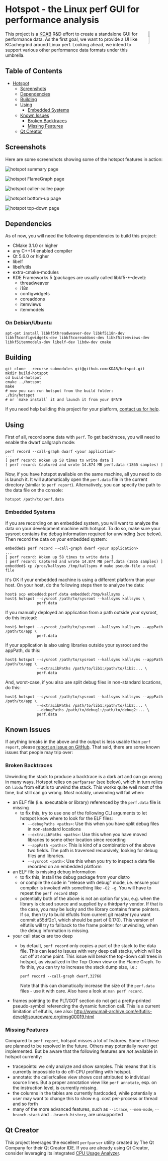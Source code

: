 # Hotspot - the Linux perf GUI for performance analysis

<img align="right" width="10%" src="src/images/hotspot_logo.png">

This project is a [KDAB](http://www.kdab.com) R&D effort to create a standalone
GUI for performance data. As the first goal, we want to provide a UI like
KCachegrind around Linux perf. Looking ahead, we intend to support various other
performance data formats under this umbrella.

## Table of Contents

   * [Hotspot](#hotspot)
      * [Screenshots](#screenshots)
      * [Dependencies](#dependencies)
      * [Building](#building)
      * [Using](#using)
         * [Embedded Systems](#embedded-systems)
      * [Known Issues](#known-issues)
         * [Broken Backtraces](#broken-backtraces)
         * [Missing Features](#missing-features)
      * [Qt Creator](#qt-creator)

## Screenshots

Here are some screenshots showing some of the hotspot features in action:

![hotspot summary page](screenshots/summary.png?raw=true "hotspot summary page")

![hotspot FlameGraph page](screenshots/flamegraph.png?raw=true "hotspot FlameGraph page")

![hotspot caller-callee page](screenshots/caller-callee.png?raw=true "hotspot caller-callee page")

![hotspot bottom-up page](screenshots/bottom-up.png?raw=true "hotspot bottom-up page")

![hotspot top-down page](screenshots/top-down.png?raw=true "hotspot top-down page")

## Dependencies

As of now, you will need the following dependencies to build this project:

- CMake 3.1.0 or higher
- any C++14 enabled compiler
- Qt 5.6.0 or higher
- libelf
- libelfutils
- extra-cmake-modules
- KDE Frameworks 5 (packages are usually called libkf5-*-devel):
  - threadweaver
  - i18n
  - configwidgets
  - coreaddons
  - itemviews
  - itemmodels

### On Debian/Ubuntu

```
apt-get install libkf5threadweaver-dev libkf5i18n-dev libkf5configwidgets-dev libkf5coreaddons-dev libkf5itemviews-dev libkf5itemmodels-dev libelf-dev libdw-dev cmake
```

## Building

```
git clone --recurse-submodules git@github.com:KDAB/hotspot.git
mkdir build-hotspot
cd build-hotspot
cmake ../hotspot
make
# now you can run hotspot from the build folder:
./bin/hotspot
# or `make install` it and launch it from your $PATH
```

If you need help building this project for your platform, [contact us for help](https://www.kdab.com/about/contact/).

## Using

First of all, record some data with `perf`. To get backtraces, you will need to enable the dwarf callgraph mode:

```
perf record --call-graph dwarf <your application>
...
[ perf record: Woken up 58 times to write data ]
[ perf record: Captured and wrote 14.874 MB perf.data (1865 samples) ]
```

Now, if you have hotspot available on the same machine, all you need to do is launch it.
It will automatically open the `perf.data` file in the current directory (similar to `perf report`).
Alternatively, you can specify the path to the data file on the console:

```
hotspot /path/to/perf.data
```

### Embedded Systems

If you are recording on an embedded system, you will want to analyze the data on your
development machine with hotspot. To do so, make sure your sysroot contains the debug
information required for unwinding (see below). Then record the data on your embedded
system:

```
embedded$ perf record --call-graph dwarf <your application>
...
[ perf record: Woken up 58 times to write data ]
[ perf record: Captured and wrote 14.874 MB perf.data (1865 samples) ]
embedded$ cp /proc/kallsyms /tmp/kallsyms # make pseudo-file a real file
```

It's OK if your embedded machine is using a different platform than your host. On your
host, do the following steps then to analyze the data:

```
host$ scp embedded:perf.data embedded:/tmp/kallsyms .
host$ hotspot --sysroot /path/to/sysroot --kallsyms kallsyms \
              perf.data
```

If you manually deployed an application from a path outside your sysroot, do this instead:

```
host$ hotspot --sysroot /path/to/sysroot --kallsyms kallsyms --appPath /path/to/app \
              perf.data
```

If your application is also using libraries outside your sysroot and the appPath, do this:

```
host$ hotspot --sysroot /path/to/sysroot --kallsyms kallsyms --appPath /path/to/app \
              --extraLibPaths /path/to/lib1:/path/to/lib2:... \
              perf.data
```

And, worst-case, if you also use split debug files in non-standard locations, do this:

```
host$ hotspot --sysroot /path/to/sysroot --kallsyms kallsyms --appPath /path/to/app \
              --extraLibPaths /path/to/lib1:/path/to/lib2:... \
              --debugPaths /path/to/debug1:/path/to/debug2:... \
              perf.data
```

## Known Issues

If anything breaks in the above and the output is less usable than `perf report`, please [report an issue on GitHub](https://github.com/KDAB/hotspot/issues).
That said, there are some known issues that people may trip over:

### Broken Backtraces

Unwinding the stack to produce a backtrace is a dark art and can go wrong in many ways.
Hotspot relies on `perfparser` (see below), which in turn relies on `libdw` from elfutils
to unwind the stack. This works quite well most of the time, but still can go wrong. Most
notably, unwinding will fail when:

- an ELF file (i.e. executable or library) referenced by the `perf.data` file is missing
  - to fix this, try to use one of the following CLI arguments to let hotspot know where to look for the ELF files:
    - `--debugPaths <paths>`: Use this when you have split debug files in non-standard locations
    - `--extraLibPaths <paths>`: Use this when you have moved libraries to some other location since recording
    - `--appPath <paths>`: This is kind of a combination of the above two fields. The path is traversed recursively, looking for debug files and libraries.
    - `--sysroot <path>`: Use this when you try to inspect a data file recorded on an embedded platform
- an ELF file is missing debug information
  - to fix this, install the debug package from your distro
  - or compile the code in "release with debug" mode, i.e. ensure your compiler is invoked with something like `-O2 -g`. You will have to repeat the `perf record` step
  - potentially both of the above is not an option for you, e.g. when the library is closed source and supplied by a thirdparty vendor. If that is the case,
   you may be lucky and the library contains frame pointers. If so, then try to build elfutils from current git master (you want commit a55df2c1, which should be part of 0.170).
   This version of elfutils will try to fallback to the frame pointer for unwinding, when the debug information is missing.
- your call stacks are too deep
  - by default, `perf record` only copies a part of the stack to the data file. This can lead to issues with very deep call stacks, which will be cut off at some point.
    This issue will break the top-down call trees in hotspot, as visualized in the Top-Down view or the Flame Graph. To fix this, you can try to increase the stack dump size, i.e.:

        perf record --call-graph dwarf,32768

    Note that this can dramatically increase the size of the `perf.data` files - use it with care. Also have a look at `man perf record`.
- frames pointing to the PLT/GOT section do not get a pretty-printed pseudo-symbol referencing the dynamic function call. This is a current limitation of elfutils, see also: http://www.mail-archive.com/elfutils-devel@sourceware.org/msg00019.html

### Missing Features

Compared to `perf report`, hotspot misses a lot of features. Some of these are planned to be resolved
in the future. Others may potentially never get implemented. But be aware that the following features
are _not_ available in hotspot currently:

- tracepoints: we only analyze and show samples. This means that it is currently impossible to do off-CPU profiling with hotspot.
- annotate: the caller/callee view shows cost attributed to individual source lines. But a proper annotation view like `perf annotate`, esp. on the instruction level, is currently missing.
- the columns in the tables are currently hardcoded, while potentially a user may want to change this to show e.g. cost per-process or thread and so forth
- many of the more advanced features, such as `--itrace`, `--mem-mode`, `--branch-stack` and `--branch-history`, are unsupported

## Qt Creator

This project leverages the excellent `perfparser` utility created by The Qt Company
for their Qt Creator IDE. If you are already using Qt Creator, consider leveraging
its integrated [CPU Usage Analyzer](http://doc.qt.io/qtcreator/creator-cpu-usage-analyzer.html).
